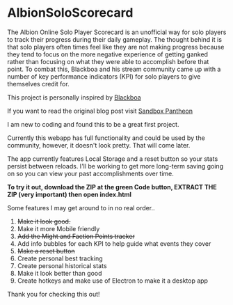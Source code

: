 # AlbionSoloScorecard

The Albion Online Solo Player Scorecard is an unofficial way for solo players to track their progress during their daily gameplay.  The thought behind it is that solo players often times feel like they are not making progress because they tend to focus on the more negative experience of getting ganked rather than focusing on what they were able to accomplish before that point.  To combat this, Blackboa and his stream community came up with a number of key performance indicators (KPI) for solo players to give themselves credit for.

This project is personally inspired by <a id="blackboatwitch" href="https://www.twitch.tv/blackboa" target="_blank">Blackboa</a>

If you want to read the original blog post visit <a id="sandboxpantheon" href="https://sandboxpantheon.com/f/albion-online-solo-player-scorecard-unofficial" target="_blank">Sandbox Pantheon</a>

I am new to coding and found this to be a great first project.

Currently this webapp has full functionality and could be used by the community, however, it doesn't look pretty. That will come later.

The app currently features Local Storage and a reset button so your stats persist between reloads. I'll be working to get more long-term saving going on so you can view your past accomplishments over time.

**To try it out, download the ZIP at the green Code button, EXTRACT THE ZIP (very important) then open index.html**

Some features I may get around to in no real order..
1.  <s>Make it look good.</s>
2.  Make it more Mobile friendly
3.  <s>Add the Might and Faction Points tracker</s>
5.  Add info bubbles for each KPI to help guide what events they cover
6.  ~~Make a reset button~~
7.  Create personal best tracking
8.  Create personal historical stats
9.  Make it look better than good
10.  Create hotkeys and make use of Electron to make it a desktop app

Thank you for checking this out!
